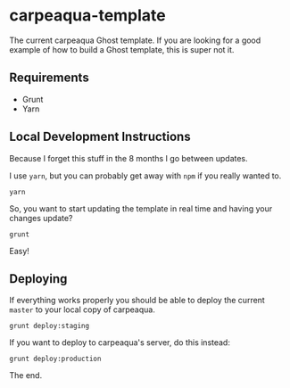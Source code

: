 # carpeaqua-template

The current carpeaqua Ghost template. If you are looking for a good example of how to build a Ghost template, this is super not it.

## Requirements

* Grunt
* Yarn

## Local Development Instructions

Because I forget this stuff in the 8 months I go between updates.

I use `yarn`, but you can probably get away with `npm` if you really wanted to.

    yarn

So, you want to start updating the template in real time and having your changes update?

    grunt

Easy!

## Deploying

If everything works properly you should be able to deploy the current `master` to your local copy of carpeaqua.

    grunt deploy:staging

If you want to deploy to carpeaqua's server, do this instead:

    grunt deploy:production

The end.
